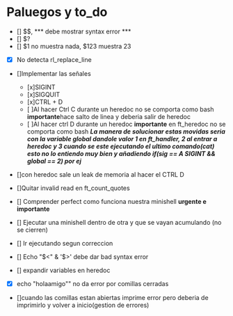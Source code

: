 # Paluegos y to_do
* [] $$, *** debe mostrar syntax error ***
* [] $?
* [] $1 no muestra nada, $123 muestra 23
* [x] No detecta rl_replace_line
* []Implementar las señales
	* [x]SIGINT 
	* [x]SIGQUIT
	* [x]CTRL + D
	* [ ]Al hacer Ctrl C durante un heredoc no se comporta como bash **importante**hace salto de linea y deberia salir de heredoc
	* [ ]Al hacer ctrl D durante un heredoc **importante** en ft_heredoc no se comporta como bash ***La manera de solucionar estas movidas seria con la variable global dandole valor 1 en ft_handler, 2 al entrar a heredoc y 3 cuando se	este ejecutando el ultimo comando(cat) esto no lo entiendo muy bien y añadiendo if(sig == A SIGINT && global == 2) por ej***

* []con heredoc sale un leak de memoria al hacer el CTRL D
* []Quitar invalid read en ft_count_quotes
* [] Comprender perfect como funciona nuestra minishell **urgente e importante**
* [] Ejecutar una minishell dentro de otra y que se vayan acumulando (no se cierren)
* [] Ir ejecutando segun correccion
* [] Echo "\$<" & '$>' debe dar bad syntax error
* [] expandir variables en heredoc
* [x] echo "holaamigo"" no da error por comillas cerradas
* []cuando las comillas estan abiertas imprime error pero deberia de imprimirlo y volver a inicio(gestion de errores)